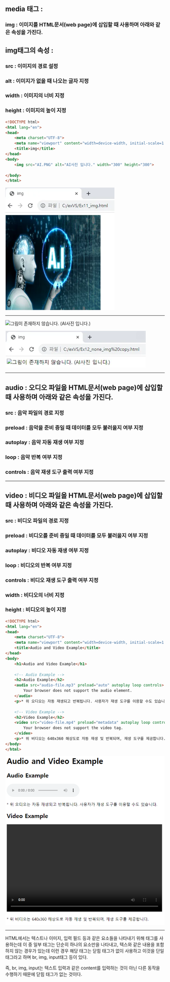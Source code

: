 ## media 태그 :  
### img : 이미지를 HTML문서(web page)에 삽입할 때 사용하며 아래와 같은 속성을 가진다.

## img태그의 속성 :
### src : 이미지의 경로 설정
### alt  : 이미지가 없을 때 나오는 글자 지정
### width : 이미지의 너비 지정
### height : 이미지의 높이 지정

```html
<!DOCTYPE html>
<html lang="en">
<head>
    <meta charset="UTF-8">
    <meta name="viewport" content="width=device-width, initial-scale=1.0">
    <title>img</title>
</head>
<body>
    <img src="AI.PNG" alt="AI사진 입니다." width="300" height="300">
    
</body>
</html>
```

<!--  -->
![alt text](./img/media.img/img.png)
<!--  -->
___

<!DOCTYPE html>
<html lang="en">
<head>
    <meta charset="UTF-8">
    <meta name="viewport" content="width=device-width, initial-scale=1.0">
    <title>img</title>
</head>
<body>
    <img src="###" alt="그림이 존재하지 않습니다. (AI사진 입니다.)" width="300" height="300">
</body>
</html>

<!--  -->
![alt text](./img/media.img/alt.png)
<!--  -->
___

## audio : 오디오 파일을  HTML문서(web page)에 삽입할 때 사용하며 아래와 같은 속성을 가진다.
### src : 음악 파일의 경로 지정
### preload : 음악을 준비 중일 때 데이터를 모두 불러올지 여부 지정
### autoplay : 음악 자동 재생 여부 지정
### loop : 음악 반복 여부 지정
### controls : 음악 재생 도구 출력 여부 지정
___
## video :  비디오 파일을  HTML문서(web page)에 삽입할 때 사용하며 아래와 같은 속성을 가진다.
### src : 비디오 파일의 경로 지정
### preload : 비디오를 준비 중일 때 데이터를 모두 불러올지 여부 지정
### autoplay : 비디오 자동 재생 여부 지정
### loop : 비디오의 반복 여부 지정
### controls : 비디오 재생 도구 출력 여부 지정
### width : 비디오의 너비 지정
### height : 비디오의 높이 지정

```html
<!DOCTYPE html>
<html lang="en">
<head>
    <meta charset="UTF-8">
    <meta name="viewport" content="width=device-width, initial-scale=1.0">
    <title>Audio and Video Example</title>
</head>
<body>
    <h1>Audio and Video Example</h1>

    <!-- Audio Example -->
    <h2>Audio Example</h2>
    <audio src="audio-file.mp3" preload="auto" autoplay loop controls>
        Your browser does not support the audio element.
    </audio>
    <p>* 위 오디오는 자동 재생되고 반복됩니다. 사용자가 재생 도구를 이용할 수도 있습니다.</p>

    <!-- Video Example -->
    <h2>Video Example</h2>
    <video src="video-file.mp4" preload="metadata" autoplay loop controls width="640" height="360">
        Your browser does not support the video tag.
    </video>
    <p>* 위 비디오는 640x360 해상도로 자동 재생 및 반복되며, 재생 도구를 제공합니다.</p>
</body>
</html>
```

![alt text](./img/media.img/Aoudio_Video.png)

___
HTML에서는 텍스트나 이미지, 입력 필드 등과 같은 요소들을 나타내기 위해 태그를 사용하는데 이 중 일부 태그는 단순히 하나의 요소만을 나타내고, 텍스와 같은 내용을 포함하지 않는 경우가 있는데 이런 경우 해당 태그는 닫힘 태그가 없이 사용하고 이것을 단일 태그라고 하며 br, img, input태그 등이 있다.

즉, br, img, input는 텍스트 입력과 같은 content를 입력하는 것이 아닌 다른 동작을 수행하기 때문에 닫힘 태그가 없는 것이다.